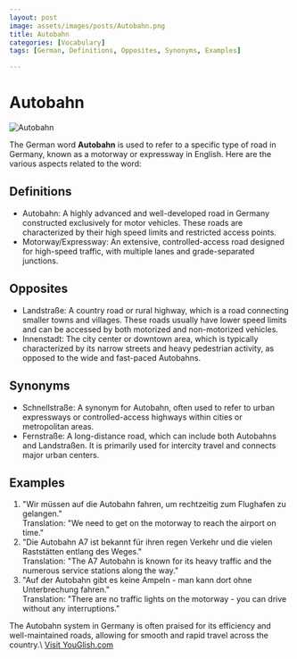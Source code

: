 ```yaml
---
layout: post
image: assets/images/posts/Autobahn.png
title: Autobahn
categories: [Vocabulary]
tags: [German, Definitions, Opposites, Synonyms, Examples]

---
```


# Autobahn

![Autobahn](https://cdn.pixabay.com/photo/2017/04/09/07/46/highway-2215442_1280.jpg)

The German word **Autobahn** is used to refer to a specific type of road in Germany, known as a motorway or expressway in English. Here are the various aspects related to the word:

## Definitions
- Autobahn: A highly advanced and well-developed road in Germany constructed exclusively for motor vehicles. These roads are characterized by their high speed limits and restricted access points.
- Motorway/Expressway: An extensive, controlled-access road designed for high-speed traffic, with multiple lanes and grade-separated junctions.

## Opposites
- Landstraße: A country road or rural highway, which is a road connecting smaller towns and villages. These roads usually have lower speed limits and can be accessed by both motorized and non-motorized vehicles.
- Innenstadt: The city center or downtown area, which is typically characterized by its narrow streets and heavy pedestrian activity, as opposed to the wide and fast-paced Autobahns.

## Synonyms
- Schnellstraße: A synonym for Autobahn, often used to refer to urban expressways or controlled-access highways within cities or metropolitan areas.
- Fernstraße: A long-distance road, which can include both Autobahns and Landstraßen. It is primarily used for intercity travel and connects major urban centers.

## Examples
1. "Wir müssen auf die Autobahn fahren, um rechtzeitig zum Flughafen zu gelangen."  
Translation: "We need to get on the motorway to reach the airport on time."
2. "Die Autobahn A7 ist bekannt für ihren regen Verkehr und die vielen Raststätten entlang des Weges."  
Translation: "The A7 Autobahn is known for its heavy traffic and the numerous service stations along the way."
3. "Auf der Autobahn gibt es keine Ampeln - man kann dort ohne Unterbrechung fahren."  
Translation: "There are no traffic lights on the motorway - you can drive without any interruptions."

The Autobahn system in Germany is often praised for its efficiency and well-maintained roads, allowing for smooth and rapid travel across the country.\ <a id="yg-widget-0" class="youglish-widget" data-query="Autobahn" data-lang="german" data-components="8412" data-auto-start="0" data-bkg-color="theme_light" data-title="How%20to%20pronounce%20Autobahn%20in%20German"  rel="nofollow" href="https://youglish.com">Visit YouGlish.com</a><script async src="https://youglish.com/public/emb/widget.js" charset="utf-8"></script>